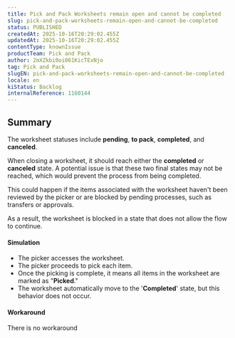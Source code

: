 ```yaml
---
title: Pick and Pack Worksheets remain open and cannot be completed
slug: pick-and-pack-worksheets-remain-open-and-cannot-be-completed
status: PUBLISHED
createdAt: 2025-10-16T20:29:02.455Z
updatedAt: 2025-10-16T20:29:02.455Z
contentType: knownIssue
productTeam: Pick and Pack
author: 2mXZkbi0oi061KicTExNjo
tag: Pick and Pack
slugEN: pick-and-pack-worksheets-remain-open-and-cannot-be-completed
locale: en
kiStatus: Backlog
internalReference: 1160144
---
```


## Summary


The worksheet statuses include **pending**, **to pack**, **completed**, and **canceled**.

When closing a worksheet, it should reach either the **completed** or **canceled** state. A potential issue is that these two final states may not be reached, which would prevent the process from being completed.

This could happen if the items associated with the worksheet haven't been reviewed by the picker or are blocked by pending processes, such as transfers or approvals.

As a result, the worksheet is blocked in a state that does not allow the flow to continue.


#### Simulation



- The picker accesses the worksheet.
- The picker proceeds to pick each item.
- Once the picking is complete, it means all items in the worksheet are marked as "**Picked**."
- The worksheet automatically move to the '**Completed**' state, but this behavior does not occur.


#### Workaround


There is no workaround



